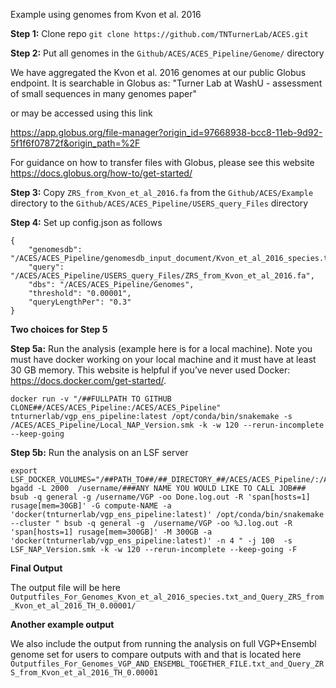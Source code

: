 Example using genomes from Kvon et al. 2016

**Step 1:** Clone repo
`git clone https://github.com/TNTurnerLab/ACES.git`

**Step 2:** Put all genomes in the `Github/ACES/ACES_Pipeline/Genome/` directory

We have aggregated the Kvon et al. 2016 genomes at our public Globus endpoint. It is searchable in Globus as:
"Turner Lab at WashU - assessment of small sequences in many genomes paper" 

or may be accessed using this link 

https://app.globus.org/file-manager?origin_id=97668938-bcc8-11eb-9d92-5f1f6f07872f&origin_path=%2F

For guidance on how to transfer files with Globus, please see this website https://docs.globus.org/how-to/get-started/

**Step 3:** Copy `ZRS_from_Kvon_et_al_2016.fa` from the `Github/ACES/Example` directory to the `Github/ACES/ACES_Pipeline/USERS_query_Files` directory

**Step 4:** Set up config.json as follows
```
{
    "genomesdb": "/ACES/ACES_Pipeline/genomesdb_input_document/Kvon_et_al_2016_species.txt",
    "query": "/ACES/ACES_Pipeline/USERS_query_Files/ZRS_from_Kvon_et_al_2016.fa",
    "dbs": "/ACES/ACES_Pipeline/Genomes",
    "threshold": "0.00001",
    "queryLengthPer": "0.3"
}
```

**Two choices for Step 5**

**Step 5a:** Run the analysis (example here is for a local machine). Note you must have docker working on your local machine and it must have at least 30 GB memory. This website is helpful if you’ve never used Docker: https://docs.docker.com/get-started/.

```
docker run -v "/##FULLPATH TO GITHUB CLONE##/ACES/ACES_Pipeline:/ACES/ACES_Pipeline" tnturnerlab/vgp_ens_pipeline:latest /opt/conda/bin/snakemake -s /ACES/ACES_Pipeline/Local_NAP_Version.smk -k -w 120 --rerun-incomplete --keep-going
```

**Step 5b:** Run the analysis on an LSF server
```
export LSF_DOCKER_VOLUMES="/##PATH_TO##/##_DIRECTORY_##/ACES/ACES_Pipeline/:/ACES/ACES_Pipeline/"
bgadd -L 2000  /username/###ANY NAME YOU WOULD LIKE TO CALL JOB###
bsub -q general -g /username/VGP -oo Done.log.out -R 'span[hosts=1] rusage[mem=30GB]' -G compute-NAME -a 'docker(tnturnerlab/vgp_ens_pipeline:latest)' /opt/conda/bin/snakemake --cluster " bsub -q general -g  /username/VGP -oo %J.log.out -R 'span[hosts=1] rusage[mem=300GB]' -M 300GB -a 'docker(tnturnerlab/vgp_ens_pipeline:latest)' -n 4 " -j 100  -s LSF_NAP_Version.smk -k -w 120 --rerun-incomplete --keep-going -F
```

**Final Output**

The output file will be here `Outputfiles_For_Genomes_Kvon_et_al_2016_species.txt_and_Query_ZRS_from_Kvon_et_al_2016_TH_0.00001/`


**Another example output**

We also include the output from running the analysis on full VGP+Ensembl genome set for users to compare outputs with and that is located here `Outputfiles_For_Genomes_VGP_AND_ENSEMBL_TOGETHER_FILE.txt_and_Query_ZRS_from_Kvon_et_al_2016_TH_0.00001`


